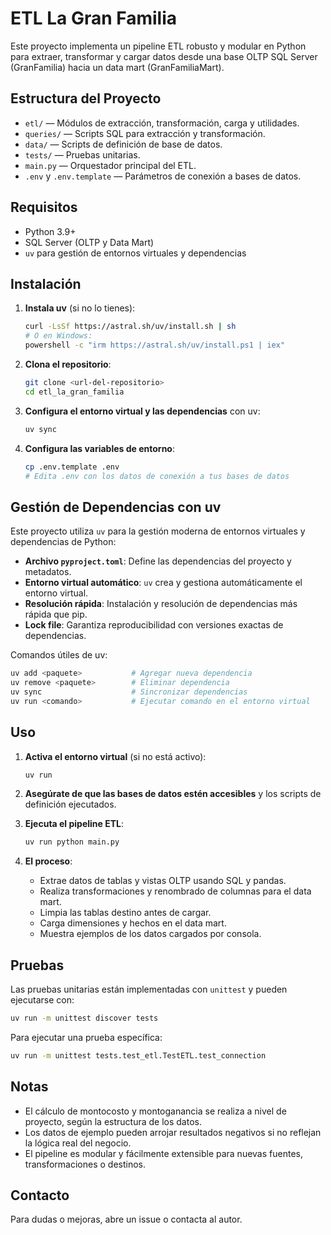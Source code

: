 # ETL La Gran Familia

Este proyecto implementa un pipeline ETL robusto y modular en Python para extraer, transformar y cargar datos desde una base OLTP SQL Server (GranFamilia) hacia un data mart (GranFamiliaMart).

## Estructura del Proyecto

- `etl/` — Módulos de extracción, transformación, carga y utilidades.
- `queries/` — Scripts SQL para extracción y transformación.
- `data/` — Scripts de definición de base de datos.
- `tests/` — Pruebas unitarias.
- `main.py` — Orquestador principal del ETL.
- `.env` y `.env.template` — Parámetros de conexión a bases de datos.

## Requisitos

- Python 3.9+
- SQL Server (OLTP y Data Mart)
- `uv` para gestión de entornos virtuales y dependencias

## Instalación

1. **Instala uv** (si no lo tienes):
   ```sh
   curl -LsSf https://astral.sh/uv/install.sh | sh
   # O en Windows:
   powershell -c "irm https://astral.sh/uv/install.ps1 | iex"
   ```

2. **Clona el repositorio**:
   ```sh
   git clone <url-del-repositorio>
   cd etl_la_gran_familia
   ```

3. **Configura el entorno virtual y las dependencias** con uv:
   ```sh
   uv sync
   ```

4. **Configura las variables de entorno**:
   ```sh
   cp .env.template .env
   # Edita .env con los datos de conexión a tus bases de datos
   ```

## Gestión de Dependencias con uv

Este proyecto utiliza `uv` para la gestión moderna de entornos virtuales y dependencias de Python:

- **Archivo `pyproject.toml`**: Define las dependencias del proyecto y metadatos.
- **Entorno virtual automático**: `uv` crea y gestiona automáticamente el entorno virtual.
- **Resolución rápida**: Instalación y resolución de dependencias más rápida que pip.
- **Lock file**: Garantiza reproducibilidad con versiones exactas de dependencias.

Comandos útiles de uv:
```sh
uv add <paquete>           # Agregar nueva dependencia
uv remove <paquete>        # Eliminar dependencia
uv sync                    # Sincronizar dependencias
uv run <comando>           # Ejecutar comando en el entorno virtual
```

## Uso

1. **Activa el entorno virtual** (si no está activo):
   ```sh
   uv run
   ```

2. **Asegúrate de que las bases de datos estén accesibles** y los scripts de definición ejecutados.

3. **Ejecuta el pipeline ETL**:
    ```sh
   uv run python main.py
    ```

4. **El proceso**:
   - Extrae datos de tablas y vistas OLTP usando SQL y pandas.
   - Realiza transformaciones y renombrado de columnas para el data mart.
   - Limpia las tablas destino antes de cargar.
   - Carga dimensiones y hechos en el data mart.
   - Muestra ejemplos de los datos cargados por consola.

## Pruebas

Las pruebas unitarias están implementadas con `unittest` y pueden ejecutarse con:
```sh
uv run -m unittest discover tests
```

Para ejecutar una prueba específica:
```sh
uv run -m unittest tests.test_etl.TestETL.test_connection
```

## Notas
- El cálculo de montocosto y montoganancia se realiza a nivel de proyecto, según la estructura de los datos.
- Los datos de ejemplo pueden arrojar resultados negativos si no reflejan la lógica real del negocio.
- El pipeline es modular y fácilmente extensible para nuevas fuentes, transformaciones o destinos.

## Contacto
Para dudas o mejoras, abre un issue o contacta al autor.

